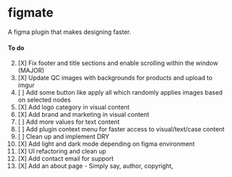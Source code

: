 # figmate

A figma plugin that makes designing faster.

#### To do

2. [X] Fix footer and title sections and enable scrolling within the window (MAJOR)
3. [X] Update QC images with backgrounds for products and upload to imgur
4. [ ] Add some button like apply all which randomly applies images based on selected nodes
5. [X] Add logo category in visual content
6. [X] Add brand and marketing in visual content
7. [ ] Add more values for text content
8. [ ] Add plugin context menu for faster access to visual/text/case content
9. [ ] Clean up and implement DRY
10. [X] Add light and dark mode depending on figma environment
11. [X] UI refactoring and clean up
12. [X] Add contact email for support
13. [X] Add an about page - Simply say, author, copyright,
